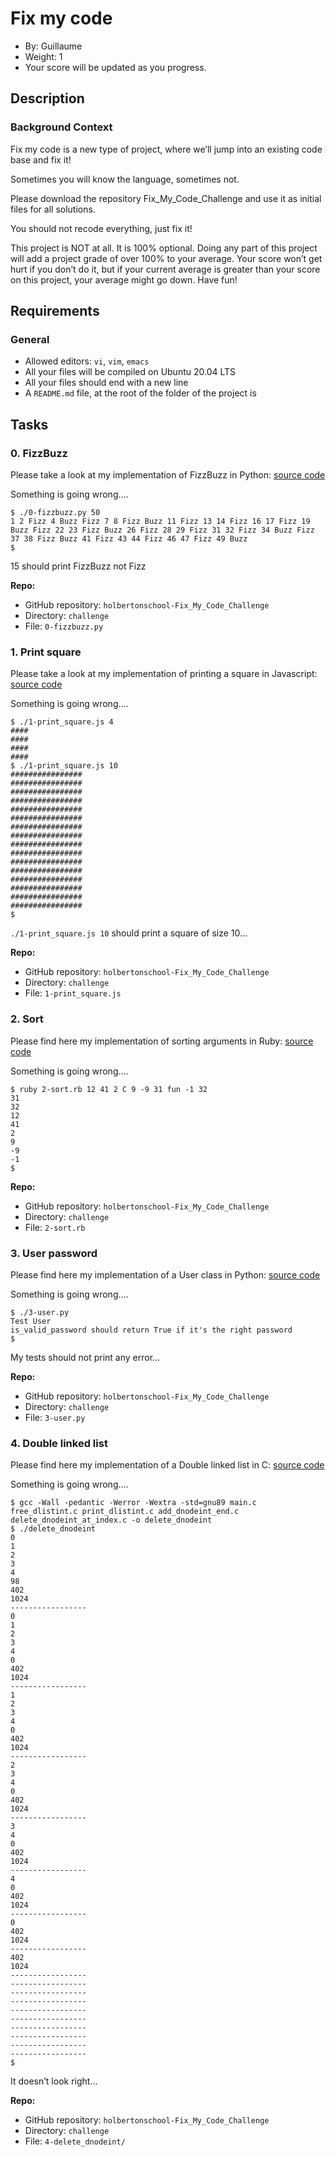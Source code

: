 Fix my code
===========

- By: Guillaume
- Weight: 1
- Your score will be updated as you progress.

Description
-----------

### Background Context

Fix my code is a new type of project, where we’ll jump into an existing code base and fix it!

Sometimes you will know the language, sometimes not.

Please download the repository Fix_My_Code_Challenge and use it as initial files for all solutions.

You should not recode everything, just fix it!

This project is NOT at all. It is 100% optional. Doing any part of this project will add a project grade of over 100% to your average. Your score won’t get hurt if you don’t do it, but if your current average is greater than your score on this project, your average might go down. Have fun!

Requirements
------------

### General

- Allowed editors: `vi`, `vim`, `emacs`
- All your files will be compiled on Ubuntu 20.04 LTS
- All your files should end with a new line
- A `README.md` file, at the root of the folder of the project is

Tasks
-----

### 0. FizzBuzz

Please take a look at my implementation of FizzBuzz in Python: [source code](https://github.com/hs-hq/0x00-Fix_My_Code_Challenge/blob/main/0-fizzbuzz.py)

Something is going wrong….

```
$ ./0-fizzbuzz.py 50
1 2 Fizz 4 Buzz Fizz 7 8 Fizz Buzz 11 Fizz 13 14 Fizz 16 17 Fizz 19 Buzz Fizz 22 23 Fizz Buzz 26 Fizz 28 29 Fizz 31 32 Fizz 34 Buzz Fizz 37 38 Fizz Buzz 41 Fizz 43 44 Fizz 46 47 Fizz 49 Buzz
$
```

15 should print FizzBuzz not Fizz

**Repo:**

- GitHub repository: `holbertonschool-Fix_My_Code_Challenge`
- Directory: `challenge`
- File: `0-fizzbuzz.py`

### 1. Print square

Please take a look at my implementation of printing a square in Javascript: [source code](/rltoken/lPV5IG2ZGg1phTLaGqXWlA)

Something is going wrong….

```
$ ./1-print_square.js 4
####
####
####
####
$ ./1-print_square.js 10
################
################
################
################
################
################
################
################
################
################
################
################
################
################
################
################
$
```

`./1-print_square.js 10` should print a square of size 10…

**Repo:**

- GitHub repository: `holbertonschool-Fix_My_Code_Challenge`
- Directory: `challenge`
- File: `1-print_square.js`

### 2. Sort

Please find here my implementation of sorting arguments in Ruby: [source code](/rltoken/ajP4dKdGc1c4GC8mFBr2RQ)

Something is going wrong….

```
$ ruby 2-sort.rb 12 41 2 C 9 -9 31 fun -1 32
31
32
12
41
2
9
-9
-1
$
```

**Repo:**

- GitHub repository: `holbertonschool-Fix_My_Code_Challenge`
- Directory: `challenge`
- File: `2-sort.rb`

### 3. User password

Please find here my implementation of a User class in Python: [source code](https://github.com/hs-hq/0x00-Fix_My_Code_Challenge/blob/main/3-user.py)

Something is going wrong….

```
$ ./3-user.py 
Test User
is_valid_password should return True if it's the right password
$
```

My tests should not print any error…

**Repo:**

- GitHub repository: `holbertonschool-Fix_My_Code_Challenge`
- Directory: `challenge`
- File: `3-user.py`

### 4. Double linked list

Please find here my implementation of a Double linked list in C: [source code](/rltoken/-Zr7inxNUNe0vnyv3SIjMg)

Something is going wrong….

```
$ gcc -Wall -pedantic -Werror -Wextra -std=gnu89 main.c free_dlistint.c print_dlistint.c add_dnodeint_end.c delete_dnodeint_at_index.c -o delete_dnodeint
$ ./delete_dnodeint 
0
1
2
3
4
98
402
1024
-----------------
0
1
2
3
4
0
402
1024
-----------------
1
2
3
4
0
402
1024
-----------------
2
3
4
0
402
1024
-----------------
3
4
0
402
1024
-----------------
4
0
402
1024
-----------------
0
402
1024
-----------------
402
1024
-----------------
-----------------
-----------------
-----------------
-----------------
-----------------
-----------------
-----------------
-----------------
-----------------
$
```

It doesn’t look right…

**Repo:**

- GitHub repository: `holbertonschool-Fix_My_Code_Challenge`
- Directory: `challenge`
- File: `4-delete_dnodeint/`